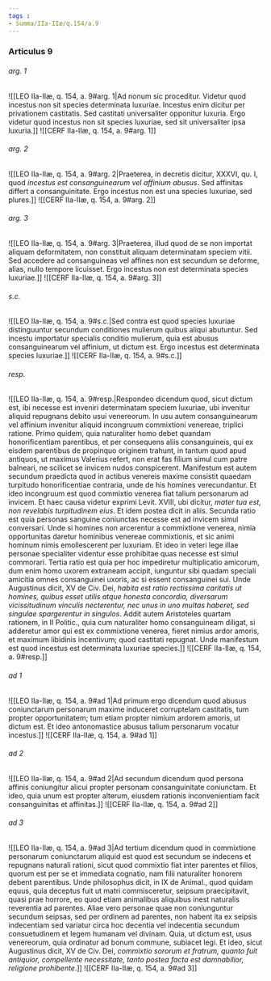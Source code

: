```yaml
---
tags : 
- Summa/IIa-IIæ/q.154/a.9
---
```


### Articulus 9

###### arg. 1
![[LEO IIa-IIæ, q. 154, a. 9#arg. 1|Ad nonum sic proceditur. Videtur quod incestus non sit species determinata luxuriae. Incestus enim dicitur per privationem castitatis. Sed castitati universaliter opponitur luxuria. Ergo videtur quod incestus non sit species luxuriae, sed sit universaliter ipsa luxuria.]]
![[CERF IIa-IIæ, q. 154, a. 9#arg. 1]]

###### arg. 2
![[LEO IIa-IIæ, q. 154, a. 9#arg. 2|Praeterea, in decretis dicitur, XXXVI, qu. I, quod *incestus est consanguinearum vel affinium abusus*. Sed affinitas differt a consanguinitate. Ergo incestus non est una species luxuriae, sed plures.]]
![[CERF IIa-IIæ, q. 154, a. 9#arg. 2]]

###### arg. 3
![[LEO IIa-IIæ, q. 154, a. 9#arg. 3|Praeterea, illud quod de se non importat aliquam deformitatem, non constituit aliquam determinatam speciem vitii. Sed accedere ad consanguineas vel affines non est secundum se deforme, alias, nullo tempore licuisset. Ergo incestus non est determinata species luxuriae.]]
![[CERF IIa-IIæ, q. 154, a. 9#arg. 3]]

###### s.c.
![[LEO IIa-IIæ, q. 154, a. 9#s.c.|Sed contra est quod species luxuriae distinguuntur secundum conditiones mulierum quibus aliqui abutuntur. Sed incestu importatur specialis conditio mulierum, quia est abusus consanguinearum vel affinium, ut dictum est. Ergo incestus est determinata species luxuriae.]]
![[CERF IIa-IIæ, q. 154, a. 9#s.c.]]

###### resp.
![[LEO IIa-IIæ, q. 154, a. 9#resp.|Respondeo dicendum quod, sicut dictum est, ibi necesse est inveniri determinatam speciem luxuriae, ubi invenitur aliquid repugnans debito usui venereorum. In usu autem consanguinearum vel affinium invenitur aliquid incongruum commixtioni venereae, triplici ratione. Primo quidem, quia naturaliter homo debet quandam honorificentiam parentibus, et per consequens aliis consanguineis, qui ex eisdem parentibus de propinquo originem trahunt, in tantum quod apud antiquos, ut maximus Valerius refert, non erat fas filium simul cum patre balneari, ne scilicet se invicem nudos conspicerent. Manifestum est autem secundum praedicta quod in actibus venereis maxime consistit quaedam turpitudo honorificentiae contraria, unde de his homines verecundantur. Et ideo incongruum est quod commixtio venerea fiat talium personarum ad invicem. Et haec causa videtur exprimi Levit. XVIII, ubi dicitur, *mater tua est, non revelabis turpitudinem eius*. Et idem postea dicit in aliis. Secunda ratio est quia personas sanguine coniunctas necesse est ad invicem simul conversari. Unde si homines non arcerentur a commixtione venerea, nimia opportunitas daretur hominibus venereae commixtionis, et sic animi hominum nimis emollescerent per luxuriam. Et ideo in veteri lege illae personae specialiter videntur esse prohibitae quas necesse est simul commorari. Tertia ratio est quia per hoc impediretur multiplicatio amicorum, dum enim homo uxorem extraneam accipit, iunguntur sibi quadam speciali amicitia omnes consanguinei uxoris, ac si essent consanguinei sui. Unde Augustinus dicit, XV de Civ. Dei, *habita est ratio rectissima caritatis ut homines, quibus esset utilis atque honesta concordia, diversarum vicissitudinum vinculis necterentur, nec unus in uno multas haberet, sed singulae spargerentur in singulos*. Addit autem Aristoteles quartam rationem, in II Politic., quia cum naturaliter homo consanguineam diligat, si adderetur amor qui est ex commixtione venerea, fieret nimius ardor amoris, et maximum libidinis incentivum; quod castitati repugnat. Unde manifestum est quod incestus est determinata luxuriae species.]]
![[CERF IIa-IIæ, q. 154, a. 9#resp.]]

###### ad 1
![[LEO IIa-IIæ, q. 154, a. 9#ad 1|Ad primum ergo dicendum quod abusus coniunctarum personarum maxime induceret corruptelam castitatis, tum propter opportunitatem; tum etiam propter nimium ardorem amoris, ut dictum est. Et ideo antonomastice abusus talium personarum vocatur incestus.]]
![[CERF IIa-IIæ, q. 154, a. 9#ad 1]]

###### ad 2
![[LEO IIa-IIæ, q. 154, a. 9#ad 2|Ad secundum dicendum quod persona affinis coniungitur alicui propter personam consanguinitate coniunctam. Et ideo, quia unum est propter alterum, eiusdem rationis inconvenientiam facit consanguinitas et affinitas.]]
![[CERF IIa-IIæ, q. 154, a. 9#ad 2]]

###### ad 3
![[LEO IIa-IIæ, q. 154, a. 9#ad 3|Ad tertium dicendum quod in commixtione personarum coniunctarum aliquid est quod est secundum se indecens et repugnans naturali rationi, sicut quod commixtio fiat inter parentes et filios, quorum est per se et immediata cognatio, nam filii naturaliter honorem debent parentibus. Unde philosophus dicit, in IX de Animal., quod quidam equus, quia deceptus fuit ut matri commisceretur, seipsum praecipitavit, quasi prae horrore, eo quod etiam animalibus aliquibus inest naturalis reverentia ad parentes. Aliae vero personae quae non coniunguntur secundum seipsas, sed per ordinem ad parentes, non habent ita ex seipsis indecentiam sed variatur circa hoc decentia vel indecentia secundum consuetudinem et legem humanam vel divinam. Quia, ut dictum est, usus venereorum, quia ordinatur ad bonum commune, subiacet legi. Et ideo, sicut Augustinus dicit, XV de Civ. Dei, *commixtio sororum et fratrum, quanto fuit antiquior, compellente necessitate, tanto postea facta est damnabilior, religione prohibente*.]]
![[CERF IIa-IIæ, q. 154, a. 9#ad 3]]

